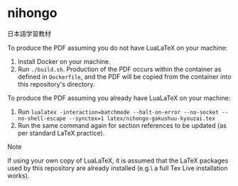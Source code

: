 # nihongo
日本語学習教材

To produce the PDF assuming you do not have LuaLaTeX on your machine:
1. Install Docker on your machine.
2. Run `./build.sh`. Production of the PDF occurs within the container as defined in `Dockerfile`, and the PDF will be copied from the container into this repository's directory.

To produce the PDF assuming you already have LuaLaTeX on your machine:
1. Run `lualatex -interaction=batchmode --halt-on-error --no-socket --no-shell-escape --synctex=1 latex/nihongo-gakushuu-kyouzai.tex`
2. Run the same command again for section references to be updated (as per standard LaTeX practice).

> [!NOTE]
> If using your own copy of LuaLaTeX, it is assumed that the LaTeX packages used by this repository are already installed (e.g.\ a full Tex Live installation works).


